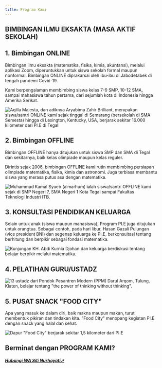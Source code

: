 ```yaml
---
title: Program Kami
---
```

## BIMBINGAN ILMU EKSAKTA (MASA AKTIF SEKOLAH)

## 1. Bimbingan ONLINE

Bimbingan ilmu eksakta (matematika, fisika, kimia, akuntansi), melalui aplikasi Zoom, diperuntukkan untuk siswa sekolah formal maupun nonformal. Bimbingan ONLINE diprakarsai oleh ibu-ibu di Jabodetabek di tengah pandemi Covid-19. 

Kami berpengalaman membimbing siswa kelas 7-9 SMP, 10-12 SMA, sampai mahasiswa tahun pertama, dari sejumlah kota di Indonesia hingga Amerika Serikat.

![Aqilla Majesta, dan adiknya Aryabima Zahir Brilliant, merupakan siswa/santri ONLINE kami sejak tinggal di Semarang (bersekolah di SMA Semesta) hingga di Lexington, Kentucky, USA, berjarak sekitar 16.000 kilometer dari PI.E di Tegal](/images/uploads/whatsapp-image-2025-07-30-at-18.18.01_3ac8b800.jpg "Aqilla Majesta, dan adiknya Aryabima Zahir Brilliant, merupakan siswa/santri ONLINE kami sejak tinggal di Semarang (bersekolah di SMA Semesta) hingga di Lexington, Kentucky, USA, berjarak sekitar 16.000 kilometer dari PI.E di Tegal")

## 2. Bimbingan OFFLINE

Bimbingan OFFLINE hanya ditujukan untuk siswa SMP dan SMA di Tegal dan sekitarnya, baik kelas olimpiade maupun kelas reguler.

Dirintis sejak 2006, bimbingan OFFLINE kami rutin membimbing persiapan olimpiade matematika, fisika, kimia dan astronomi. Juga terbiasa membantu siswa yang merasa putus asa dengan matematika.

![Muhammad Kamal Syueb (almarhum) ialah siswa/santri OFFLINE kami sejak di SMP Negeri 7, SMA Negeri 1 Kota Tegal sampai Fakultas Teknologi Industri ITB.](/images/uploads/whatsapp-image-2025-07-30-at-18.24.49_98c40577.jpg "Muhammad Kamal Syueb (almarhum) ialah siswa/santri OFFLINE kami sejak di SMP Negeri 7, SMA Negeri 1 Kota Tegal sampai Fakultas Teknologi Industri ITB.")

## 3. KONSULTASI PENDIDIKAN KELUARGA

Selain untuk anak (siswa maupun mahasiswa), Program PI.E juga ditujukan untuk orangtua. Sebagai contoh, pada hari libur, Hasan Gazali Pulungan (vice president BNI) dan segenap keluarga ke PI.E, berkonsultasi tentang berhitung dan berpikir sebagai fondasi matematika.

![Kunjungan KH. Abdi Kurnia Djohan dan keluarga berdiskusi tentang belajar berpikir melalui matematika.](/images/uploads/whatsapp-image-2025-07-31-at-14.48.32_a70348c9.jpg "Kunjungan KH. Abdi Kurnia Djohan dan keluarga berdiskusi tentang belajar berpikir melalui matematika.")

## 4. PELATIHAN GURU/USTADZ

![13 ustadz dari Pondok Pesantren Modern (PPM) Darul Arqom, Tulung, Klaten, belajar tentang "the power of thinking without thinking".](/images/uploads/whatsapp-image-2025-07-31-at-15.08.59_64ca7ac1.jpg '13 ustadz dari Pondok Pesantren Modern (PPM) Darul Arqom, Tulung, Klaten, belajar tentang "the power of thinking without thinking".')

## 5. PUSAT SNACK "FOOD CITY"

Apa yang masuk ke dalam diri, baik makna maupun makan, turut membentuk pikiran dan tindakan kita. "Food City" menopang kegiatan PI.E dengan snack yang halal dan sehat.

![Dapur "Food City" berjarak sekitar 1,5 kilometer dari PI.E](/images/uploads/whatsapp-image-2025-07-31-at-15.46.21_ba7c258c.jpg 'Dapur "Food City" berjarak sekitar 1,5 kilometer dari PI.E')

## Berminat dengan PROGRAM KAMI?

##### [Hubungi WA Siti Nurhayati➚](https://wa.me/)
